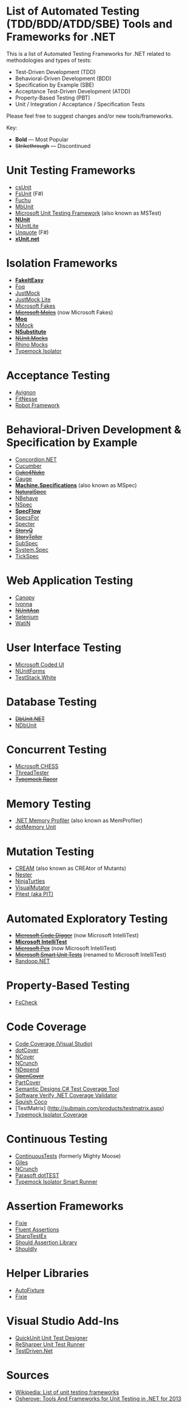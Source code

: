 # List of Automated Testing (TDD/BDD/ATDD/SBE) Tools and Frameworks for .NET

This is a list of Automated Testing Frameworks for .NET related to methodologies and types of tests:
- Test-Driven Development (TDD)
- Behavioral-Driven Development (BDD)
- Specification by Example (SBE)
- Acceptance Test-Driven Development (ATDD)
- Property-Based Testing (PBT)
- Unit / Integration / Acceptance / Specification Tests

Please feel free to suggest changes and/or new tools/frameworks.

Key:
* **Bold** — Most Popular
* ~~Strikethrough~~ — Discontinued

# Unit Testing Frameworks
* [csUnit](http://www.csunit.org/)
* [FsUnit](http://fsprojects.github.io/FsUnit/) (F#)
* [Fuchu](https://github.com/mausch/Fuchu)
* [MbUnit](https://code.google.com/p/mb-unit/)
* [Microsoft Unit Testing Framework](https://msdn.microsoft.com/en-us/library/ms243147.aspx) (also known as MSTest)
* **[NUnit](http://www.nunit.org/)**
* [NUnitLite](https://www.nuget.org/packages/NUnitLite/)
* [Unquote](http://www.swensensoftware.com/unquote) (F#)
* **[xUnit.net](http://xunit.github.io/)**
 
# Isolation Frameworks
* **[FakeItEasy](http://fakeiteasy.github.io/)**
* [Foq](https://foq.codeplex.com/)
* [JustMock](http://www.telerik.com/products/mocking.aspx)
* [JustMock Lite](http://www.telerik.com/justmock/free-mocking)
* [Microsoft Fakes](https://msdn.microsoft.com/en-us/library/hh549175.aspx)
* ~~[Microsoft Moles](http://research.microsoft.com/en-us/projects/moles/)~~ (now Microsoft Fakes)
* **[Moq](https://github.com/Moq/moq4)**
* [NMock](http://nmock.sourceforge.net/)
* **[NSubstitute](http://nsubstitute.github.io/)**
* ~~[NUnit.Mocks](https://www.nuget.org/packages/NUnit.Mocks/)~~
* [Rhino Mocks](https://meisinger2.wordpress.com/category/rhino-mocks/)
* [Typemock Isolator](http://www.typemock.com/isolator-product-page)

# Acceptance Testing
* [Avignon](http://www.nolacom.com/avignon/)
* [FitNesse](http://fitnesse.org/)
* [Robot Framework](http://robotframework.org/)

# Behavioral-Driven Development & Specification by Example
* [Concordion.NET](http://concordion.org/dotnet/)
* [Cucumber](https://cucumber.io/)
* ~~[Cuke4Nuke](https://github.com/richardlawrence/Cuke4Nuke/wiki)~~
* [Gauge](http://getgauge.io/)
* **[Machine.Specifications](https://github.com/machine/machine.specifications)** (also known as MSpec)
* ~~[NaturalSpec](https://github.com/forki/NaturalSpec)~~
* [NBehave](http://nbehave.org/)
* [NSpec](http://nspec.org/)
* **[SpecFlow](http://www.specflow.org/)**
* [SpecsFor](http://specsfor.com/)
* [Specter](http://specter.sourceforge.net/)
* ~~[StoryQ](http://storyq.codeplex.com/)~~
* ~~[StoryTeller](http://codebetter.com/jeremymiller/2010/07/05/storyteller-one-point-oh/)~~
* [SubSpec](https://subspec.codeplex.com/)
* [System.Spec](https://github.com/alexfalkowski/System.Spec)
* [TickSpec](http://tickspec.codeplex.com/)

# Web Application Testing
* [Canopy](http://lefthandedgoat.github.io/canopy/)
* [Ivonna](http://ivonna.biz/)
* ~~[NUnitAsp](http://nunitasp.sourceforge.net/)~~
* [Selenium](http://www.seleniumhq.org/)
* [WatiN](http://watin.org/)

# User Interface Testing
* [Microsoft Coded UI](https://msdn.microsoft.com/en-us/library/dd286726.aspx)
* [NUnitForms](http://nunitforms.sourceforge.net/)
* [TestStack.White](https://github.com/TestStack/White)

# Database Testing
* ~~[DbUnit.NET](http://dbunit-net.sourceforge.net/)~~
* [NDbUnit](https://github.com/NDbUnit/NDbUnit)

# Concurrent Testing
* [Microsoft CHESS](http://research.microsoft.com/en-us/projects/chess/)
* [ThreadTester](http://osherove.com/blog/2007/6/22/multi-threaded-unit-tests-with-osherovethreadtester.html)
* ~~[Typemock Racer](http://www.typemock.com/typemock-racer-product-old)~~

# Memory Testing
* [.NET Memory Profiler](http://memprofiler.com/) (also known as MemProfiler)
* [dotMemory Unit](https://www.jetbrains.com/dotmemory/unit/)

# Mutation Testing
* [CREAM](http://galera.ii.pw.edu.pl/~adr/CREAM/) (also known as CREAtor of Mutants)
* [Nester](http://nester.sourceforge.net/)
* [NinjaTurtles](https://ninjaturtles.codeplex.com/)
* [VisualMutator](http://visualmutator.github.io/web/)
* [Pitest (aka PIT)](https://github.com/hcoles/pitest)

# Automated Exploratory Testing
* ~~[Microsoft Code Digger](http://research.microsoft.com/en-us/projects/codedigger/)~~ (now Microsoft IntelliTest)
* **[Microsoft IntelliTest](https://msdn.microsoft.com/en-us/library/dn823749.aspx)**
* ~~[Microsoft Pex](http://research.microsoft.com/en-us/projects/pex/)~~ (now Microsoft IntelliTest)
* ~~[Microsoft Smart Unit Tests](http://blogs.msdn.com/b/visualstudioalm/archive/2014/11/19/introducing-smart-unit-tests.aspx)~~ (renamed to Microsoft IntelliTest)
* [Randoop.NET](https://github.com/abb-iss/Randoop.NET)

# Property-Based Testing
* [FsCheck](https://fscheck.github.io/FsCheck/)

# Code Coverage
* [Code Coverage (Visual Studio)](https://msdn.microsoft.com/en-us/library/dd537628.aspx)
* [dotCover](https://www.jetbrains.com/dotcover)
* [NCover](https://www.ncover.com/)
* [NCrunch](http://www.ncrunch.net/)
* [NDepend](http://www.ndepend.com/)
* ~~[OpenCover](https://github.com/OpenCover/opencover)~~
* [PartCover](http://sourceforge.net/projects/partcover/)
* [Semantic Designs C# Test Coverage Tool](http://www.semanticdesigns.com/Products/TestCoverage/CSharpTestCoverage.html)
* [Software Verify .NET Coverage Validator](http://www.softwareverify.com/dotnet-coverage.php)
* [Squish Coco](http://www.froglogic.com/squish/coco/)
* [TestMatrix] (http://submain.com/products/testmatrix.aspx)
* [Typemock Isolator Coverage](http://www.typemock.com/coverage)

# Continuous Testing
* [ContinuousTests](http://www.continuoustests.com/) (formerly Mighty Moose)
* [Giles](http://codereflection.github.io/Giles/)
* [NCrunch](http://www.ncrunch.net/)
* [Parasoft dotTEST](https://www.parasoft.com/product/dottest/)
* [Typemock Isolator Smart Runner](http://www.typemock.com/smart-runner)

# Assertion Frameworks
* [Fixie](http://fixie.github.io/)
* [Fluent Assertions](http://www.fluentassertions.com/)
* [SharpTestEx](http://sharptestex.codeplex.com/)
* [Should Assertion Library](https://github.com/erichexter/Should)
* [Shouldly](https://github.com/shouldly/shouldly)

# Helper Libraries
* [AutoFixture](https://github.com/AutoFixture/AutoFixture)
* [Fixie](http://fixie.github.io/)

# Visual Studio Add-Ins
* [QuickUnit Unit Test Designer](https://visualstudiogallery.msdn.microsoft.com/dd88f120-27c6-444a-beeb-3cbdad4b620c)
* [ReSharper Unit Test Runner](https://www.jetbrains.com/resharper/features/unit_testing.html)
* [TestDriven.Net](http://www.testdriven.net/)

# Sources
* [Wikipedia: List of unit testing frameworks](https://en.wikipedia.org/wiki/List_of_unit_testing_frameworks)
* [Osherove: Tools And Frameworks for Unit Testing in .NET for 2013](http://osherove.com/blog/2013/3/16/tools-and-frameworks-for-unit-testing-in-net-and-java.html)

